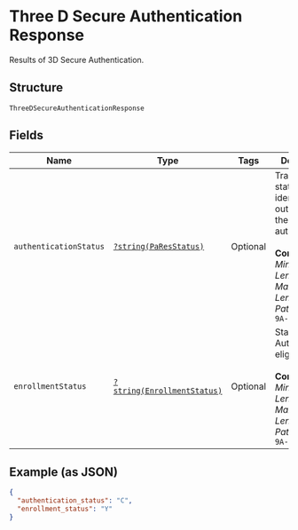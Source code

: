 
# Three D Secure Authentication Response

Results of 3D Secure Authentication.

## Structure

`ThreeDSecureAuthenticationResponse`

## Fields

| Name | Type | Tags | Description | Getter | Setter |
|  --- | --- | --- | --- | --- | --- |
| `authenticationStatus` | [`?string(PaResStatus)`](../../doc/models/pa-res-status.md) | Optional | Transactions status result identifier. The outcome of the issuer's authentication.<br><br>**Constraints**: *Minimum Length*: `1`, *Maximum Length*: `255`, *Pattern*: `^[0-9A-Z_]+$` | getAuthenticationStatus(): ?string | setAuthenticationStatus(?string authenticationStatus): void |
| `enrollmentStatus` | [`?string(EnrollmentStatus)`](../../doc/models/enrollment-status.md) | Optional | Status of Authentication eligibility.<br><br>**Constraints**: *Minimum Length*: `1`, *Maximum Length*: `255`, *Pattern*: `^[0-9A-Z_]+$` | getEnrollmentStatus(): ?string | setEnrollmentStatus(?string enrollmentStatus): void |

## Example (as JSON)

```json
{
  "authentication_status": "C",
  "enrollment_status": "Y"
}
```


